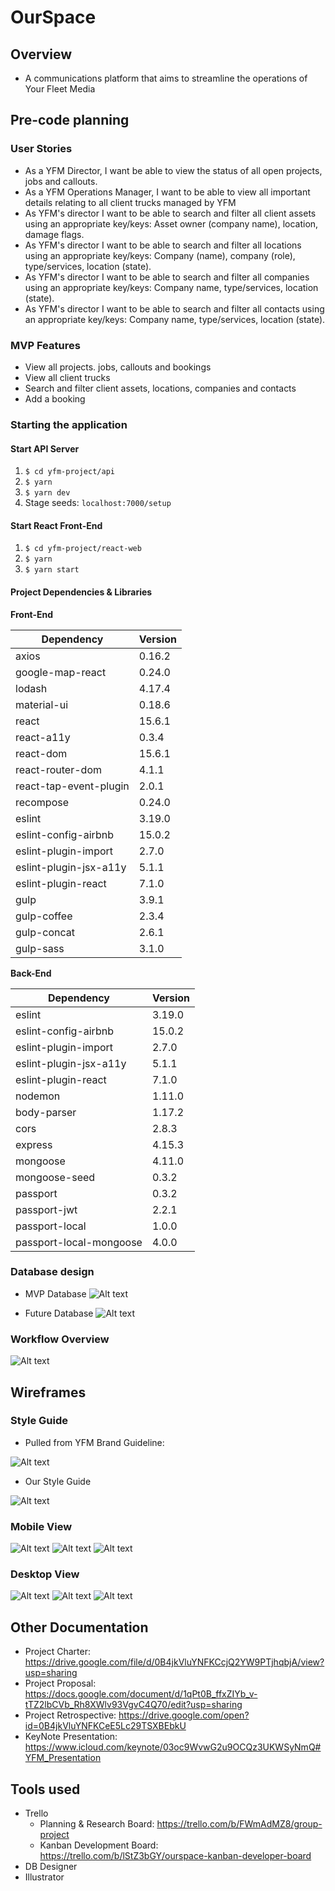 # OurSpace

## Overview
- A communications platform that aims to streamline the operations of Your Fleet Media

## Pre-code planning
### User Stories
- As a YFM Director, I want be able to view the status of all open projects, jobs and callouts.
- As a YFM Operations Manager, I want to be able to view all important details relating to all client trucks managed by YFM
- As YFM's director I want to be able to search and filter all client assets using an appropriate key/keys: Asset owner (company name), location, damage flags.
- As YFM's director I want to be able to search and filter all locations using an appropriate key/keys: Company (name), company (role), type/services, location (state).
- As YFM's director I want to be able to search and filter all companies using an appropriate key/keys: Company name, type/services, location (state).
- As YFM's director I want to be able to search and filter all contacts using an appropriate key/keys: Company name, type/services, location (state).

### MVP Features
- View all projects. jobs, callouts and bookings
- View all client trucks
- Search and filter client assets, locations, companies and contacts
- Add a booking

### Starting the application
#### Start API Server
1. `$ cd yfm-project/api`
2. `$ yarn`
3. `$ yarn dev`
4. Stage seeds: `localhost:7000/setup`

#### Start React Front-End
1. `$ cd yfm-project/react-web`
2. `$ yarn`
3. `$ yarn start`

#### Project Dependencies & Libraries
**Front-End**

|Dependency|Version|
|---|---|
|axios|0.16.2|
|google-map-react|0.24.0|
|lodash|4.17.4|
|material-ui|0.18.6|
|react|15.6.1|
|react-a11y|0.3.4|
|react-dom|15.6.1|
|react-router-dom|4.1.1|
|react-tap-event-plugin|2.0.1|
|recompose|0.24.0|
|eslint|3.19.0|
|eslint-config-airbnb|15.0.2|
|eslint-plugin-import|2.7.0|
|eslint-plugin-jsx-a11y|5.1.1|
|eslint-plugin-react|7.1.0|
|gulp|3.9.1|
|gulp-coffee|2.3.4|
|gulp-concat|2.6.1|
|gulp-sass|3.1.0|

**Back-End**

|Dependency|Version|
|---|---|
|eslint|3.19.0|
|eslint-config-airbnb|15.0.2|
|eslint-plugin-import|2.7.0|
|eslint-plugin-jsx-a11y|5.1.1|
|eslint-plugin-react|7.1.0|
|nodemon|1.11.0|
|body-parser|1.17.2|
|cors|2.8.3|
|express|4.15.3|
|mongoose|4.11.0|
|mongoose-seed|0.3.2|
|passport|0.3.2|
|passport-jwt|2.2.1|
|passport-local|1.0.0|
|passport-local-mongoose|4.0.0|


### Database design
- MVP Database
![Alt text](https://github.com/Ourspace-YFM/yfm-project/blob/edit-readme/document_photos/mvp-db.png "MVP Database")

- Future Database
![Alt text](https://github.com/Ourspace-YFM/yfm-project/blob/edit-readme/document_photos/db.png "Future Database")

### Workflow Overview
![Alt text](https://github.com/Ourspace-YFM/yfm-project/blob/edit-readme/document_photos/workflow-overview.png "Workflow Overview")

## Wireframes

### Style Guide
- Pulled from YFM Brand Guideline:

![Alt text](https://github.com/Ourspace-YFM/yfm-project/blob/edit-readme/document_photos/brand-guide.jpg "Brand Guideline")

- Our Style Guide

![Alt text](https://github.com/Ourspace-YFM/yfm-project/blob/edit-readme/document_photos/Style-guide.jpg "Style Guide")

### Mobile View
![Alt text](https://github.com/Ourspace-YFM/yfm-project/blob/edit-readme/document_photos/sign-in-mobile.jpg "Sign In Page Mobile View")
![Alt text](https://github.com/Ourspace-YFM/yfm-project/blob/edit-readme/document_photos/new-password-mobile.jpg "New Password Mobile View")
![Alt text](https://github.com/Ourspace-YFM/yfm-project/blob/edit-readme/document_photos/dashboard-mobile.jpg "Dashboard Mobile View")

### Desktop View
![Alt text](https://github.com/Ourspace-YFM/yfm-project/blob/edit-readme/document_photos/sign-in-desktop.jpg "Sign In Desktop View")
![Alt text](https://github.com/Ourspace-YFM/yfm-project/blob/edit-readme/document_photos/new-password-desktop.jpg "New Password Desktop View")
![Alt text](https://github.com/Ourspace-YFM/yfm-project/blob/edit-readme/document_photos/dashboard-and-form-desktop.jpg "Dashboard and Form Desktop View")

## Other Documentation
- Project Charter: https://drive.google.com/file/d/0B4jkVluYNFKCcjQ2YW9PTjhqbjA/view?usp=sharing
- Project Proposal: https://docs.google.com/document/d/1qPt0B_ffxZIYb_v-tTZ2lbCVb_Rh8XWlv93VgvC4Q70/edit?usp=sharing
- Project Retrospective: https://drive.google.com/open?id=0B4jkVluYNFKCeE5Lc29TSXBEbkU
- KeyNote Presentation: https://www.icloud.com/keynote/03oc9WvwG2u9OCQz3UKWSyNmQ#YFM_Presentation



## Tools used
- Trello
    - Planning & Research Board: https://trello.com/b/FWmAdMZ8/group-project
    - Kanban Development Board: https://trello.com/b/lStZ3bGY/ourspace-kanban-developer-board
- DB Designer
- Illustrator
